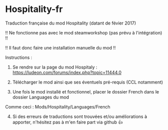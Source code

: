 # Hospitality-fr
Traduction française du mod Hospitality (datant de févier 2017)

!! Ne fonctionne pas avec le mod steamworkshop (pas prévu à l'intégration) !!

!! Il faut donc faire une installation manuelle du mod !!

Instructions :

1) Se rendre sur la page du mod Hospitaly : https://ludeon.com/forums/index.php?topic=11444.0 

2) Télécharger le mod ainsi que ses éventuels pré-requis (CCL notamment)

3) Une fois le mod installé et fonctionnel, placer le dossier French dans le dossier Languages du mod

Comme ceci : Mods/Hospitality/Languages/French

4) Si des erreurs de traductions sont trouvées et/ou améliorations à apporter, n'hésitez pas à m'en faire part via github :+1:
